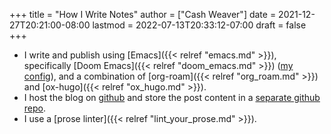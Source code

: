 +++
title = "How I Write Notes"
author = ["Cash Weaver"]
date = 2021-12-27T20:21:00-08:00
lastmod = 2022-07-13T20:33:12-07:00
draft = false
+++

-   I write and publish using [Emacs]({{< relref "emacs.md" >}}), specifically [Doom Emacs]({{< relref "doom_emacs.md" >}}) ([my config](https://github.com/cashweaver/dotfiles/blob/main/config/doom/config.org)), and a combination of [org-roam]({{< relref "org_roam.md" >}}) and [ox-hugo]({{< relref "ox_hugo.md" >}}).
-   I host the blog on [github](https://github.com/cashweaver/cashweaver.com) and store the post content in a [separate github repo](https://github.com/cashweaver/roam).
-   I use a [prose linter]({{< relref "lint_your_prose.md" >}}).
